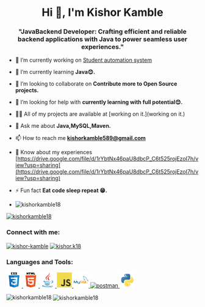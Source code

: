 <h1 align="center">Hi 👋, I'm Kishor Kamble</h1>
<h3 align="center">"JavaBackend Developer: Crafting efficient and reliable backend applications with Java to power seamless user experiences."</h3>

- 🔭 I’m currently working on [Student automation system](https://github.com/kishorkamble18/human-bee-8845)

- 🌱 I’m currently learning **Java😊.**

- 👯 I’m looking to collaborate on **Contribute more to Open Source projects.**

- 🤝 I’m looking for help with **currently learning with full potential😊.**

- 👨‍💻 All of my projects are available at [working on it.](working on it.)

- 💬 Ask me about **Java,MySQL,Maven.**

- 📫 How to reach me **kishorkamble589@gmail.com**

- 📄 Know about my experiences [https://drive.google.com/file/d/1rYbtNx46paU8dbcP_C6t525rojEzoI7h/view?usp=sharing](https://drive.google.com/file/d/1rYbtNx46paU8dbcP_C6t525rojEzoI7h/view?usp=sharing)

- ⚡ Fun fact **Eat code sleep repeat 😁.**
- <p align="left"> <img src="https://komarev.com/ghpvc/?username=kishorkamble18&label=Profile%20views&color=0e75b6&style=flat" alt="kishorkamble18" /> </p>

<p align="left"> <a href="https://github.com/ryo-ma/github-profile-trophy"><img src="https://github-profile-trophy.vercel.app/?username=kishorkamble18" alt="kishorkamble18" /></a> </p>

<h3 align="left">Connect with me:</h3>
<p align="left">
<a href="https://linkedin.com/in/kishor-kamble" target="blank"><img align="center" src="https://raw.githubusercontent.com/rahuldkjain/github-profile-readme-generator/master/src/images/icons/Social/linked-in-alt.svg" alt="kishor-kamble" height="30" width="40" /></a>
<a href="https://instagram.com/kishor.k18" target="blank"><img align="center" src="https://raw.githubusercontent.com/rahuldkjain/github-profile-readme-generator/master/src/images/icons/Social/instagram.svg" alt="kishor.k18" height="30" width="40" /></a>
</p>

<h3 align="left">Languages and Tools:</h3>
<p align="left"> <a href="https://www.w3schools.com/css/" target="_blank" rel="noreferrer"> <img src="https://raw.githubusercontent.com/devicons/devicon/master/icons/css3/css3-original-wordmark.svg" alt="css3" width="40" height="40"/> </a> <a href="https://www.w3.org/html/" target="_blank" rel="noreferrer"> <img src="https://raw.githubusercontent.com/devicons/devicon/master/icons/html5/html5-original-wordmark.svg" alt="html5" width="40" height="40"/> </a> <a href="https://www.java.com" target="_blank" rel="noreferrer"> <img src="https://raw.githubusercontent.com/devicons/devicon/master/icons/java/java-original.svg" alt="java" width="40" height="40"/> </a> <a href="https://developer.mozilla.org/en-US/docs/Web/JavaScript" target="_blank" rel="noreferrer"> <img src="https://raw.githubusercontent.com/devicons/devicon/master/icons/javascript/javascript-original.svg" alt="javascript" width="40" height="40"/> </a> <a href="https://www.mysql.com/" target="_blank" rel="noreferrer"> <img src="https://raw.githubusercontent.com/devicons/devicon/master/icons/mysql/mysql-original-wordmark.svg" alt="mysql" width="40" height="40"/> </a> <a href="https://postman.com" target="_blank" rel="noreferrer"> <img src="https://www.vectorlogo.zone/logos/getpostman/getpostman-icon.svg" alt="postman" width="40" height="40"/> </a> <a href="https://www.python.org" target="_blank" rel="noreferrer"> <img src="https://raw.githubusercontent.com/devicons/devicon/master/icons/python/python-original.svg" alt="python" width="40" height="40"/> </a> </p>

<p><img align="left" src="https://github-readme-stats.vercel.app/api/top-langs?username=kishorkamble18&show_icons=true&locale=en&layout=compact" alt="kishorkamble18" /></p>

<p>&nbsp;<img align="center" src="https://github-readme-stats.vercel.app/api?username=kishorkamble18&show_icons=true&locale=en" alt="kishorkamble18" /></p>
